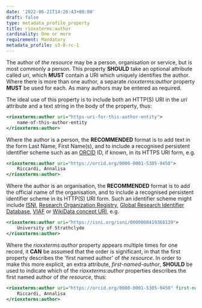 ```yaml
---
date: '2022-06-21T14:26:43+00:00'
draft: false
type: metadata_profile_property
title: rioxxterms:author
cardinality: One or more
requirement: Mandatory
metadata_profile: v3-0-rc-1
---
```

The author of *the resource* may be a person, organisation or service, but is most commonly a person. This property **SHOULD** take an optional attribute called *uri*, which **MUST** contain a URI which uniquely identifies the author. Where there is more than one author, a separate *rioxxterms:author* property **MUST** be used for each. As many authors may be entered as required. 

The ideal use of this property is to include both an HTTP(S) URI in the *uri* attribute and a text string in the body of the property, thus:
```xml
<rioxxterms:author uri="https-uri-for-this-author-entity">
    name-of-this-author-entity
</rioxxterms:author>
```

Where the author is a person, the **RECOMMENDED** format is to add text in the form Last Name, First Name(s), and to include a recognised persistent identifier scheme such as an [ORCID](https://orcid.org) ID, if known, in its HTTPS URI form, e.g. 

```xml
<rioxxterms:author uri="https://orcid.org/0000-0001-5305-9450">
    Riccardi, Annalisa
</rioxxterms:author>
```

Where the author is an organisation, the **RECOMMENDED** format is to add the official name of the organisation, and to include a recognised persistent identifier scheme in its HTTP(S) URI form. Such an identifier scheme might include [ISNI](https://isni.org), [Research Organization Registry](https://ror.org/), [Global Research Identifier Database](https://www.grid.ac/), [VIAF](http://viaf.org/) or [WikiData concept URI](https://www.wikidata.org/), e.g.

```xml
<rioxxterms:author uri="https://isni.org/isni/0000000419368139">
    University of Strathclyde
</rioxxterms:author>
```

Where the *rioxxterms:author* property appears multiple times for one record, it **CAN** be assumed that the order is significant, in that the first property describes the &#39;first named author&#39; of *the resource*. In order to make this more explicit, an extra attribute, *first-named-author*, **SHOULD** be used to indicate which of the *rioxxterms:author* properties describes the first named author of *the resource*, thus:

```xml
<rioxxterms:author uri="https://orcid.org/0000-0001-5305-9450" first-named-author="true">
    Riccardi, Annalisa
</rioxxterms:author>
```



